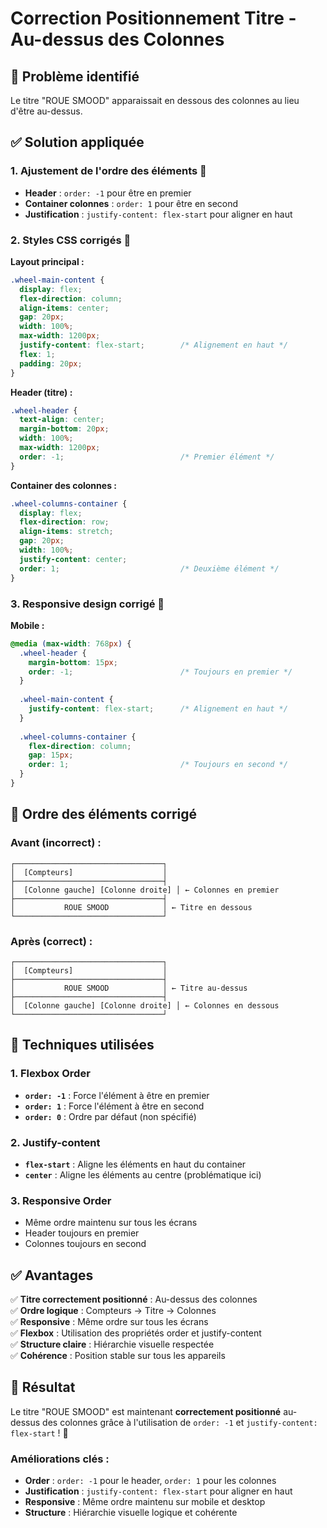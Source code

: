 # Correction Positionnement Titre - Au-dessus des Colonnes

## 🐛 **Problème identifié**

Le titre "ROUE SMOOD" apparaissait en dessous des colonnes au lieu d'être au-dessus.

## ✅ **Solution appliquée**

### **1. Ajustement de l'ordre des éléments** 📐
- **Header** : `order: -1` pour être en premier
- **Container colonnes** : `order: 1` pour être en second
- **Justification** : `justify-content: flex-start` pour aligner en haut

### **2. Styles CSS corrigés** 🎨

**Layout principal :**
```css
.wheel-main-content {
  display: flex;
  flex-direction: column;
  align-items: center;
  gap: 20px;
  width: 100%;
  max-width: 1200px;
  justify-content: flex-start;        /* Alignement en haut */
  flex: 1;
  padding: 20px;
}
```

**Header (titre) :**
```css
.wheel-header {
  text-align: center;
  margin-bottom: 20px;
  width: 100%;
  max-width: 1200px;
  order: -1;                          /* Premier élément */
}
```

**Container des colonnes :**
```css
.wheel-columns-container {
  display: flex;
  flex-direction: row;
  align-items: stretch;
  gap: 20px;
  width: 100%;
  justify-content: center;
  order: 1;                           /* Deuxième élément */
}
```

### **3. Responsive design corrigé** 📱

**Mobile :**
```css
@media (max-width: 768px) {
  .wheel-header {
    margin-bottom: 15px;
    order: -1;                        /* Toujours en premier */
  }
  
  .wheel-main-content {
    justify-content: flex-start;      /* Alignement en haut */
  }
  
  .wheel-columns-container {
    flex-direction: column;
    gap: 15px;
    order: 1;                         /* Toujours en second */
  }
}
```

## 📐 **Ordre des éléments corrigé**

### **Avant (incorrect) :**
```
┌─────────────────────────────────┐
│  [Compteurs]                    │
├─────────────────────────────────┤
│  [Colonne gauche] [Colonne droite] │ ← Colonnes en premier
├─────────────────────────────────┤
│           ROUE SMOOD            │ ← Titre en dessous
└─────────────────────────────────┘
```

### **Après (correct) :**
```
┌─────────────────────────────────┐
│  [Compteurs]                    │
├─────────────────────────────────┤
│           ROUE SMOOD            │ ← Titre au-dessus
├─────────────────────────────────┤
│  [Colonne gauche] [Colonne droite] │ ← Colonnes en dessous
└─────────────────────────────────┘
```

## 🔧 **Techniques utilisées**

### **1. Flexbox Order**
- **`order: -1`** : Force l'élément à être en premier
- **`order: 1`** : Force l'élément à être en second
- **`order: 0`** : Ordre par défaut (non spécifié)

### **2. Justify-content**
- **`flex-start`** : Aligne les éléments en haut du container
- **`center`** : Aligne les éléments au centre (problématique ici)

### **3. Responsive Order**
- Même ordre maintenu sur tous les écrans
- Header toujours en premier
- Colonnes toujours en second

## ✅ **Avantages**

✅ **Titre correctement positionné** : Au-dessus des colonnes  
✅ **Ordre logique** : Compteurs → Titre → Colonnes  
✅ **Responsive** : Même ordre sur tous les écrans  
✅ **Flexbox** : Utilisation des propriétés order et justify-content  
✅ **Structure claire** : Hiérarchie visuelle respectée  
✅ **Cohérence** : Position stable sur tous les appareils  

## 🚀 **Résultat**

Le titre "ROUE SMOOD" est maintenant **correctement positionné** au-dessus des colonnes grâce à l'utilisation de `order: -1` et `justify-content: flex-start` ! 🎉

### **Améliorations clés :**
- **Order** : `order: -1` pour le header, `order: 1` pour les colonnes
- **Justification** : `justify-content: flex-start` pour aligner en haut
- **Responsive** : Même ordre maintenu sur mobile et desktop
- **Structure** : Hiérarchie visuelle logique et cohérente

